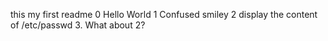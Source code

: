 this my first readme
0 Hello World
1 Confused smiley
2 display the content of /etc/passwd
3. What about 2? 
